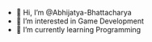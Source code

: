 - 👋 Hi, I’m @Abhijatya-Bhattacharya
- 👀 I’m interested in Game Development
- 🌱 I’m currently learning Programming

<!---
Abhijatya-Bhattacharya/Abhijatya-Bhattacharya is a ✨ special ✨ repository because its `README.md` (this file) appears on your GitHub profile.
You can click the Preview link to take a look at your changes.
--->
